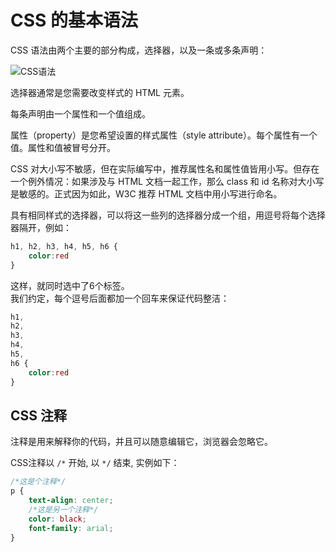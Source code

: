 # CSS 的基本语法

CSS 语法由两个主要的部分构成，选择器，以及一条或多条声明：

![CSS语法](https://s21.ax1x.com/2024/04/05/pFbfBb4.jpg)

选择器通常是您需要改变样式的 HTML 元素。

每条声明由一个属性和一个值组成。

属性（property）是您希望设置的样式属性（style attribute）。每个属性有一个值。属性和值被冒号分开。

CSS 对大小写不敏感，但在实际编写中，推荐属性名和属性值皆用小写。但存在一个例外情况：如果涉及与 HTML 文档一起工作，那么 class 和 id 名称对大小写是敏感的。正式因为如此，W3C 推荐 HTML 文档中用小写进行命名。

具有相同样式的选择器，可以将这一些列的选择器分成一个组，用逗号将每个选择器隔开，例如：

```css
h1, h2, h3, h4, h5, h6 {
    color:red
}
```

这样，就同时选中了6个标签。  
我们约定，每个逗号后面都加一个回车来保证代码整洁：

```css
h1, 
h2, 
h3, 
h4, 
h5, 
h6 {
    color:red
}
```

## CSS 注释

注释是用来解释你的代码，并且可以随意编辑它，浏览器会忽略它。

CSS注释以 `/*` 开始, 以 `*/` 结束, 实例如下：

```css
/*这是个注释*/
p {
    text-align: center;
    /*这是另一个注释*/
    color: black;
    font-family: arial;
}
```